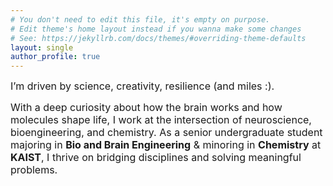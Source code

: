 ```yaml
---
# You don't need to edit this file, it's empty on purpose.
# Edit theme's home layout instead if you wanna make some changes
# See: https://jekyllrb.com/docs/themes/#overriding-theme-defaults
layout: single
author_profile: true
---
```


<span style="font-size: 16px;">I’m driven by science, creativity, resilience (and miles :).</span>

<span style="font-size: 16px;">With a deep curiosity about how the brain works and how molecules shape life, I work at the intersection of neuroscience, bioengineering, and chemistry. As a senior undergraduate student majoring in **Bio and Brain Engineering** & minoring in **Chemistry** at **KAIST**, I thrive on bridging disciplines and solving meaningful problems.</span>



